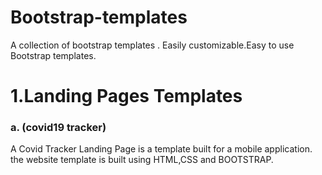# Bootstrap-templates
A collection of bootstrap templates . Easily customizable.Easy to use Bootstrap templates.

# 1.Landing Pages Templates
   ### a. (covid19 tracker)
  A Covid Tracker Landing Page is a template built for a mobile application. the website template is built using HTML,CSS and BOOTSTRAP.



